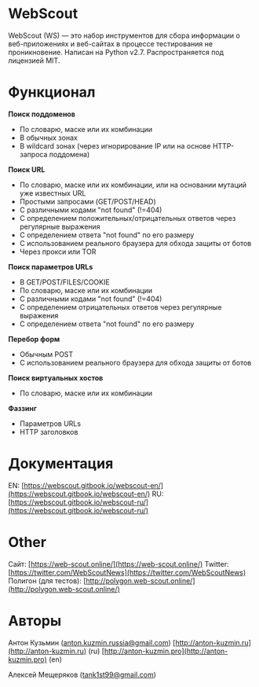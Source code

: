 # WebScout
WebScout (WS) — это набор инструментов для сбора информации о веб-приложениях и веб-сайтах в процессе
тестирования не проникновение. 
Написан на Python v2.7. Распространяется под лицензией MIT.

# Функционал
**Поиск поддоменов** 
* По словарю, маске или их комбинации
* В обычных зонах
* В wildcard зонах (через игнорирование IP или на основе HTTP-запроса поддомена)

**Поиск URL**
* По словарю, маске или их комбинации, или на основании мутаций уже известных URL
* Простыми запросами (GET/POST/HEAD)
* С различными кодами "not found" (!=404)
* С определением положительных/отрицательных ответов через регулярные выражения
* С определением ответа "not found" по его размеру
* С использованием реального браузера для обхода защиты от ботов 
* Через прокси или TOR

**Поиск параметров URLs**
* В GET/POST/FILES/COOKIE
* По словарю, маске или их комбинации
* С различными кодами "not found" (!=404)
* С определением отрицательных ответов через регулярные выражения
* С определением ответа "not found" по его размеру

**Перебор форм**
* Обычным POST
* С использованием реального браузера для обхода защиты от ботов

**Поиск виртуальных хостов**
* По словарю, маске или их комбинации

**Фаззинг**
* Параметров URLs 
* HTTP заголовков 

# Документация
EN: [https://webscout.gitbook.io/webscout-en/](https://webscout.gitbook.io/webscout-en/)
RU: [https://webscout.gitbook.io/webscout-ru/](https://webscout.gitbook.io/webscout-ru/)

# Other
Сайт: [https://web-scout.online/](https://web-scout.online/)
Twitter: [https://twitter.com/WebScoutNews](https://twitter.com/WebScoutNews)
Полигон (для тестов): [http://polygon.web-scout.online/](http://polygon.web-scout.online/) 

# Авторы
Антон Кузьмин (anton.kuzmin.russia@gmail.com) [http://anton-kuzmin.ru](http://anton-kuzmin.ru) (ru) [http://anton-kuzmin.pro](http://anton-kuzmin.pro) (en)

Алексей Мещеряков (tank1st99@gmail.com)

